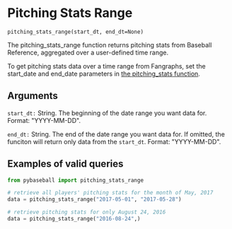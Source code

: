 # Pitching Stats Range

`pitching_stats_range(start_dt, end_dt=None)`

The pitching_stats_range function returns pitching stats from Baseball Reference, aggregated over a user-defined time range.

To get pitching stats data over a time range from Fangraphs, set the start_date and end_date parameters in [the pitching_stats function](./pitching_stats.md).

## Arguments
`start_dt:` String. The beginning of the date range you want data for. Format: "YYYY-MM-DD". 

`end_dt:` String. The end of the date range you want data for. If omitted, the funciton will return only data from the `start_dt`. Format: "YYYY-MM-DD".

## Examples of valid queries

```python
from pybaseball import pitching_stats_range

# retrieve all players' pitching stats for the month of May, 2017 
data = pitching_stats_range("2017-05-01", "2017-05-28")

# retrieve pitching stats for only August 24, 2016
data = pitching_stats_range("2016-08-24",)
```
